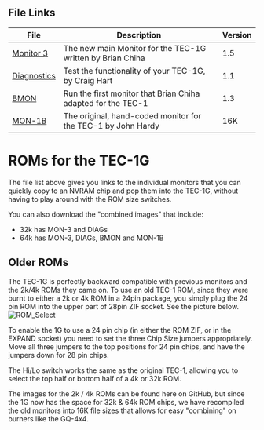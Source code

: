 ## File Links
| File | Description | Version |
|---|---|---|
| [Monitor 3](./MON3/) | The new main Monitor for the TEC-1G written by Brian Chiha| 1.5 |
| [Diagnostics](./DIAGs/) | Test the functionality of your TEC-1G, by Craig Hart | 1.1 |
| [BMON](./BMON/) | Run the first monitor that Brian Chiha adapted for the TEC-1 | 1.3 |
| [MON-1B](./MON1/) | The original, hand-coded monitor for the TEC-1 by John Hardy | 16K |

# ROMs for the TEC-1G

The file list above gives you links to the individual monitors that you can quickly copy to an NVRAM chip
and pop them into the TEC-1G, without having to play around with the ROM size switches.

You can also download the "combined images" that include:
 - 32k has MON-3 and DIAGs
 - 64k has MON-3, DIAGs, BMON and MON-1B


## Older ROMs

The TEC-1G is perfectly backward compatible with previous monitors and the 2k/4k ROMs they came on.
To use an old TEC-1 ROM, since they were burnt to either a 2k or 4k ROM in a 24pin package, you simply plug the 24 pin ROM into the upper part of 28pin ZIF socket. See the picture below.
![ROM_Select](https://github.com/MarkJelic/TEC-1G/assets/13119623/8d69fc73-478f-4a73-8ddb-a0395251e33d)

To enable the 1G to use a 24 pin chip (in either the ROM ZIF, or in the EXPAND socket) you need to set the three Chip Size jumpers appropriately. Move all three jumpers to the top positions for 24 pin chips, and have the jumpers down for 28 pin chips.

The Hi/Lo switch works the same as the original TEC-1, allowing you to select the top half or bottom half of a 4k or 32k ROM.

The images for the 2k / 4k ROMs can be found here on GitHub, but since the 1G now has the space for 32k & 64k ROM chips, we have recompiled the old monitors into 16K file sizes that allows for easy "combining" on burners like the GQ-4x4.

